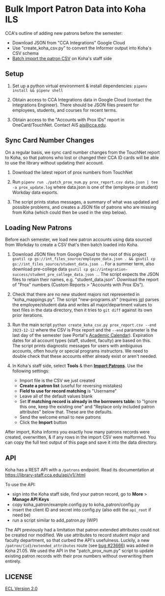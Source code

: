 # Bulk Import Patron Data into Koha ILS

CCA's outline of adding new patrons before the semester:

- Download JSON from "CCA Integrations" Google Cloud
- Use "create_koha_csv.py" to convert the Informer output into Koha's CSV schema
- [Batch import the patron CSV](https://library-staff.cca.edu/cgi-bin/koha/tools/import_borrowers.pl) on Koha's staff side

## Setup

1. Set up a python virtual environment & install dependencies: `pipenv install && pipenv shell`

1. Obtain access to CCA Integrations data in Google Cloud (contact the Integrations Engineer). There should be JSON files present for employees, students, and courses for recent terms.

1. Obtain access to the "Accounts with Prox IDs" report in OneCard/TouchNet. Contact AIS <ais@cca.edu>.

## Sync Card Number Changes

On a regular basis, we sync card number changes from the TouchNet report to Koha, so that patrons who lost or changed their CCA ID cards will be able to use the library without updating their account.

1. Download the latest report of prox numbers from TouchNet

1. Run `pipenv run ./patch_prox_num.py prox_report.csv data.json | tee -a prox_update.log` where data.json is one of the (employee or student) Workday data exports.

1. The script prints status messages, a summary of what was updated and possible problems, and creates a JSON file of patrons who are missing from Koha (which could then be used in the step below).

## Loading New Patrons

Before each semester, we load new patron accounts using data sourced from Workday to create a CSV that's then batch loaded into Koha.

1. Download JSON files from Google Cloud to the root of this project `gsutil cp gs://int_files_source/employee_data.json . && gsutil cp gs://int_files_source/student_data.json .`. For a summer term, also download pre-college data `gsutil cp gs://integration-success/student_pre_college_data.json .`. The script expects the JSON files to retain their names, e.g. "student_data.json". Download the report of "Prox" numbers (Custom Reports > "Accounts with Prox IDs").

1. Check that there are no new student majors not represented in "koha_mappings.py". The script "new-programs.sh" (requires [jq](https://stedolan.github.io/jq/)) parses the employee/student data and writes all major/department values to text files in the data directory, then it tries to `git diff` against its own prior iterations.

1. Run the main script `python create_koha_csv.py prox_report.csv --end 2023-12-12` where the CSV is Prox report and the `--end` parameter is the last day of the semester (see Portal's [Academic Calendar](https://portal.cca.edu/calendar)). Expiration dates for all account types (staff, student, faculty) are based on this. The script prints diagnostic messages for users with ambiguous accounts, often hourly or special programs instructors. We need to double check that these accounts either already exist or aren't needed.

1. In Koha's staff side, select **Tools** & then **[Import Patrons](https://library-staff.cca.edu/cgi-bin/koha/tools/import_borrowers.pl)**. Use the following settings:

    - Import file is the CSV we just created
    - **Create a patron list** (useful for reversing mistakes)
    - **Field to use for record matching** is "Username"
    - Leave all of the default values blank
    - Set **If matching record is already in the borrowers table:** to "Ignore this one, keep the existing one" and "Replace only included patron attributes" below that. These are the defaults.
    - Send the welcome email to new patrons
    - Click the **Import** button

After import, Koha informs you exactly how many patrons records were created, overwritten, & if any rows in the import CSV were malformed. You can copy the full text output of this page and save it into the data directory.

## API

Koha has a REST API with a `/patrons` endpoint. Read its documentation at https://library-staff.cca.edu/api/v1/.html

To use the API:

- sign into the Koha staff side, find your patron record, go to **More** > **Manage API Keys**
- copy koha_patron/example.config.py to koha_patron/config.py
- insert the client ID and secret into config.py (also edit the `api_root` if need be)
- run a script similar to add_patron.py (WIP)

The API previously had a limitation that patron extended attributes could not be created nor modified. We use attributes to record student major and faculty department, so that curbed the API's usefulness. Luckily, a new `/patron/{id}/extended_attributes` route (see [bug #23666](https://bugs.koha-community.org/bugzilla3/show_bug.cgi?id=23666)) was added in Koha 21.05. We used the API in the "patch_prox_num.py" script to update existing patron records with their prox numbers without overwriting them entirely.

## LICENSE

[ECL Version 2.0](https://opensource.org/licenses/ECL-2.0)
